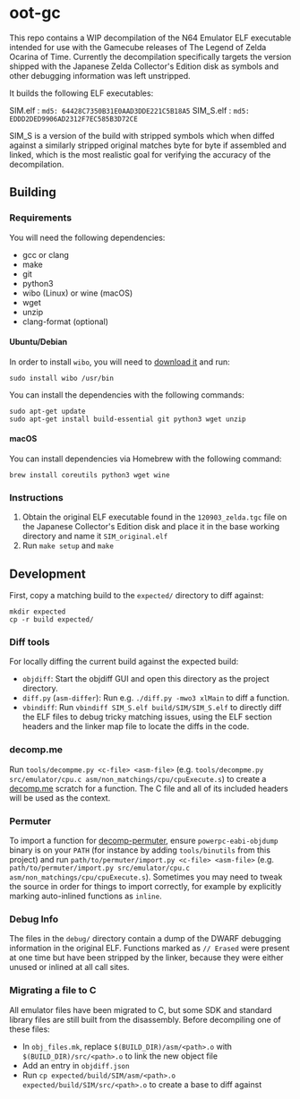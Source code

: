 # oot-gc

This repo contains a WIP decompilation of the N64 Emulator ELF executable intended for use with the Gamecube releases of The Legend of Zelda Ocarina of Time. Currently the decompilation specifically targets the version shipped with the Japanese Zelda Collector's Edition disk as symbols and other debugging information was left unstripped.

It builds the following ELF executables:

SIM.elf   : `md5: 64428C7350B31E0AAD3DDE221C5B18A5`
SIM_S.elf : `md5: EDDD2DED9906AD2312F7EC585B3D72CE`

SIM_S is a version of the build with stripped symbols which when diffed against a similarly stripped original matches byte for byte if assembled and linked, which is the most realistic goal for verifying the accuracy of the decompilation.

## Building

### Requirements

You will need the following dependencies:
* gcc or clang
* make
* git
* python3
* wibo (Linux) or wine (macOS)
* wget
* unzip
* clang-format (optional)

#### Ubuntu/Debian

In order to install `wibo`, you will need to [download it](https://github.com/decompals/wibo/releases) and run:

```
sudo install wibo /usr/bin
```

You can install the dependencies with the following commands:

```
sudo apt-get update
sudo apt-get install build-essential git python3 wget unzip
```

#### macOS

You can install dependencies via Homebrew with the following command:

```
brew install coreutils python3 wget wine
```

### Instructions

1. Obtain the original ELF executable found in the `120903_zelda.tgc` file on the Japanese Collector's Edition disk and place it in the base working directory and name it `SIM_original.elf`
2. Run `make setup` and `make`

## Development

First, copy a matching build to the `expected/` directory to diff against:

```
mkdir expected
cp -r build expected/
```

### Diff tools

For locally diffing the current build against the expected build:

* `objdiff`: Start the objdiff GUI and open this directory as the project directory.
* `diff.py` (`asm-differ`): Run e.g. `./diff.py -mwo3 xlMain` to diff a function.
* `vbindiff`: Run `vbindiff SIM_S.elf build/SIM/SIM_S.elf` to directly diff the
  ELF files to debug tricky matching issues, using the ELF section headers and
  the linker map file to locate the diffs in the code.

### decomp.me

Run `tools/decompme.py <c-file> <asm-file>` (e.g. `tools/decompme.py src/emulator/cpu.c asm/non_matchings/cpu/cpuExecute.s`) to create a
[decomp.me](https://decomp.me/) scratch for a function. The C file and all of its included headers will be used as the context.

### Permuter

To import a function for [decomp-permuter](https://github.com/simonlindholm/decomp-permuter), ensure `powerpc-eabi-objdump` binary is on your `PATH`
(for instance by adding `tools/binutils` from this project) and run `path/to/permuter/import.py <c-file> <asm-file>`
(e.g. `path/to/permuter/import.py src/emulator/cpu.c asm/non_matchings/cpu/cpuExecute.s`). Sometimes you may need to tweak the source in
order for things to import correctly, for example by explicitly marking auto-inlined functions as `inline`.

### Debug Info

The files in the `debug/` directory contain a dump of the DWARF debugging information in the original ELF. Functions marked as `// Erased`
were present at one time but have been stripped by the linker, because they were either unused or inlined at all call sites.

### Migrating a file to C

All emulator files have been migrated to C, but some SDK and standard library files are still built from the disassembly. Before decompiling
one of these files:

* In `obj_files.mk`, replace `$(BUILD_DIR)/asm/<path>.o` with `$(BUILD_DIR)/src/<path>.o` to link the new object file
* Add an entry in `objdiff.json`
* Run `cp expected/build/SIM/asm/<path>.o expected/build/SIM/src/<path>.o` to create a base to diff against
